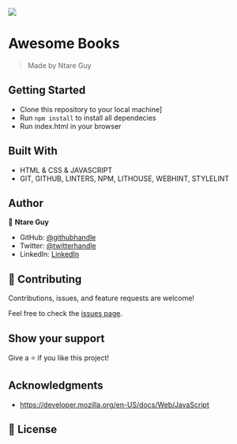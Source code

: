 ![](https://img.shields.io/badge/Microverse-blueviolet)

# Awesome Books

> Made by Ntare Guy
## Getting Started

- Clone this repository to your local machine]
- Run `npm install` to install all dependecies 
- Run index.html in your browser

## Built With

- HTML & CSS & JAVASCRIPT
- GIT, GITHUB, LINTERS, NPM, LITHOUSE, WEBHINT, STYLELINT

## Author

👤 **Ntare Guy**

- GitHub: [@githubhandle](https://github.com/41hulk)
- Twitter: [@twitterhandle](https://twitter.com/ntare-guy)
- LinkedIn: [LinkedIn](https://linkedin.com/in/ntare-guy)



## 🤝 Contributing

Contributions, issues, and feature requests are welcome!

Feel free to check the [issues page](../../issues/).

## Show your support

Give a ⭐️ if you like this project!

## Acknowledgments

- https://developer.mozilla.org/en-US/docs/Web/JavaScript

## 📝 License

